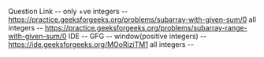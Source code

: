 Question Link --
only +ve integers -- https://practice.geeksforgeeks.org/problems/subarray-with-given-sum/0
all integers -- https://practice.geeksforgeeks.org/problems/subarray-range-with-given-sum/0
IDE -- GFG --
window(positive integers) -- https://ide.geeksforgeeks.org/MOoRiziTM1
all integers -- 
